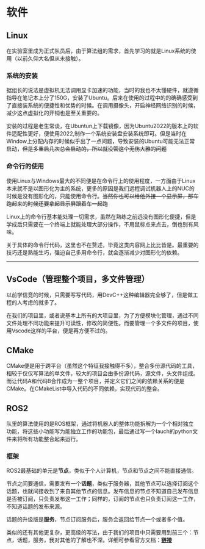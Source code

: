 # 软件
## Linux
在实验室里成为正式队员后，由于算法组的需求，首先学习的就是Linux系统的使用（以前久仰大名但从未接触）。

### 系统的安装
据组长的说法是虚拟机无法调用显卡加速的功能，当时的我也不太懂硬件，就遵循指导在笔记本上分了150G，安装了Ubuntu。后来在使用的过程中的的确确感受到了直接装系统的便捷性和优势的时候。在调用摄像头，开启神经网络识别的时候，减少这点虚拟化的开销也是至关重要的。

安装的过程是老生常谈，在Ubuntun上下载镜像，因为Ubuntu2022的版本上的软件适配性更好，便使用2022,制作一个系统安装盘安装系统即可。但是当时在Window上分配内存的时候似乎出了一点问题，导致安装的Ubuntu可能无法正常启动，~~但是多重启几次总会启动的，所以就没管这个无伤大雅的问题~~

### 命令行的使用
使用Linux与Windows最大的不同便是在命令行上的使用程度，一方面由于Linux本来就不是以图形化为主的系统，更多的原因是我们远程调试机器人上的NUC的时候是没有图形化的，只能使用命令行。~~当然你也可以给他外接一个显示屏，那车跑起来的时候还要拿起显示屏跟着车一起跑~~

Linux上的命令行基本能处理一切需求，虽然在熟练之前远没有图形化便捷，但是学成后只需要在一个终端上就能处理大部分操作，不用鼠标点来点去，倒也别有风味。

关于具体的命令行代码，这里也不在赘述，毕竟这类内容网上比比皆是。最重要的技巧还是熟能生巧，强迫自己多用命令行，就会逐渐减少对图形化的依赖。

---

## VsCode（管理整个项目，多文件管理）
以前学信竞的时候，只需要写写代码，用DevC++这种编辑器完全够了，但是做工程的人考虑的就多了。

在我们的项目里，或者说基本上所有的大项目里，为了方便模块化管理，通过不同文件处理不同功能来提升可读性，修改的简便性。而要管理一个多文件的项目，使用Vscode这样的平台，便是再方便不过的。

## CMake
CMake便是用于跨平台（虽然这个特征我接触得不多），整合多份源代码的工具，相较于仅仅写算法的单文件，较大的项目会由多份源代码，源文件，头文件组成。而让代码A和代码B合作成为一整个项目，并定义它们之间的依赖关系的便是CMake。在CMakeList中导入代码的不同依赖，实现代码的整合。

## ROS2

队里的算法使用的是ROS框架，通过将机器人的整体功能拆解为一个个相对独立功能，将这些小功能写为能独立工作的功能包，最后通过写一个lauch的python文件来将所有功能整合起来运行。

### 框架
ROS2最基础的单元是**节点**，类似于个人计算机，节点和节点之间不能直接通信。

节点之间要通信，需要发布一个**话题**，类似于服务器，其他节点可以选择订阅这个话题，也就间接收到了来自其他节点的信息。发布信息的节点不知道自己发布信息是否被订阅，只负责发布这一工作；同样的，订阅的节点也只负责订阅这一工作，不知道话题的发布来源。

话题的升级版是**服务**，节点订阅服务后，服务会返回给节点一个或者多个值。

类似的还有其他更复杂，更高级的写法，由于我们的项目中只需要用到前三个：节点，话题，服务，我对其他的了解也不深。详细可参看官方文档：[**链接**](https://docs.ros.org/en/foxy/index.html)

